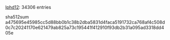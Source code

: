 [lphd12](https://github.com/lphd12): 34306 entries

sha512sum a475695e45985cc5d88bb0b1c38b2dba5831d4faca5191732ca768af4c508d0c7c20241170e621479ab825a73c195441f412910f93db2b31a095ad3318dd405e
